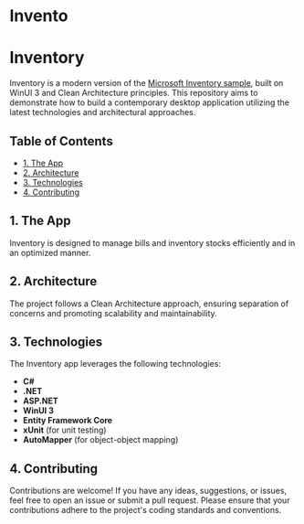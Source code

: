 # Invento

# Inventory

Inventory is a modern version of the [Microsoft Inventory sample](https://github.com/microsoft/inventorysample), built on WinUI 3 and Clean Architecture principles. This repository aims to demonstrate how to build a contemporary desktop application utilizing the latest technologies and architectural approaches.

## Table of Contents

- [1. The App](#1-the-app)
- [2. Architecture](#2-architecture)
- [3. Technologies](#3-technologies)
- [4. Contributing](#4-contributing)

## 1. The App

Inventory is designed to manage bills and inventory stocks efficiently and in an optimized manner.

## 2. Architecture

The project follows a Clean Architecture approach, ensuring separation of concerns and promoting scalability and maintainability.

## 3. Technologies

The Inventory app leverages the following technologies:

- **C#**
- **.NET**
- **ASP.NET**
- **WinUI 3**
- **Entity Framework Core**
- **xUnit** (for unit testing)
- **AutoMapper** (for object-object mapping)

## 4. Contributing

Contributions are welcome! If you have any ideas, suggestions, or issues, feel free to open an issue or submit a pull request. Please ensure that your contributions adhere to the project's coding standards and conventions.


